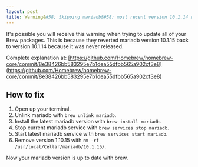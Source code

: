 ```yaml
---
layout: post
title: Warning&#58; Skipping mariadb&#58; most recent version 10.1.14 not installed
---
```


It's possible you will receive this warning when trying to update all of your Brew packages. This is because they reverted mariadb version 10.1.15 back to version 10.1.14 because it was never released. 

Complete explanation at: [https://github.com/Homebrew/homebrew-core/commit/8e38426bb583295e7b1dea55dfbb565a902cf3e8](https://github.com/Homebrew/homebrew-core/commit/8e38426bb583295e7b1dea55dfbb565a902cf3e8)

## How to fix

1. Open up your terminal.
2. Unlink mariadb with `brew unlink mariadb`.
3. Install the latest mariadb version with `brew install mariadb`.
4. Stop current mariadb service with `brew services stop mariadb`.
5. Start latest mariadb service with `brew services start mariadb`.
6. Remove version 1.10.15 with `rm -rf /usr/local/Cellar/mariadb/10.1.15/`.

Now your mariadb version is up to date with brew. 